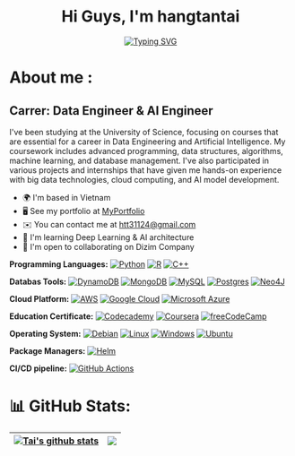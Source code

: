  <h1 align="center">  Hi Guys, I'm hangtantai</h1> 
<!--  -->

<p align="center">
  <a href="https://github.com/DenverCoder1/readme-typing-svg">
    <img src="https://readme-typing-svg.herokuapp.com?font=Time+New+Roman&color=cyan&size=25&center=true&vCenter=true&width=600&height=100&lines=Hang+Tan+Tai+...&hearts;++;Data-Engineer+AI-Engineer;University+of+Science;Mathematics+and+Computer-Science;Active+Learner/Researcher;Love+to+learn+new+stuffs..<3" alt="Typing SVG">
  </a>
</p>

# About me :
<!--**Visit my website at [My Portfolio]([https://blubinportfolio.vercel.app/](https://www.freelancer.com/u/htt31124))**-->

 Carrer: Data Engineer & AI Engineer
---------------------------

I've been studying at the University of Science, focusing on courses that are essential for a career in Data Engineering and Artificial Intelligence. My coursework includes advanced programming, data structures, algorithms, machine learning, and database management. I've also participated in various projects and internships that have given me hands-on experience with big data technologies, cloud computing, and AI model development.

* 🌍  I'm based in Vietnam
* 🖥️  See my portfolio at [MyPortfolio](http://www.freelancer.com/u/htt31124)
* ✉️  You can contact me at [htt31124@gmail.com](mailto:htt31124@gmail.com)
* 🧠  I'm learning Deep Learning & AI architecture
* 🤝  I'm open to collaborating on Dizim Company

**Programming Languages:**  [![Python](https://img.shields.io/badge/Python-3776AB?logo=python&logoColor=fff)](#)
[![R](https://img.shields.io/badge/R-%23276DC3.svg?logo=r&logoColor=white)](#)
[![C++](https://img.shields.io/badge/C++-%2300599C.svg?logo=c%2B%2B&logoColor=white)](#)

**Databas Tools:**
[![DynamoDB](https://img.shields.io/badge/DynamoDB-4053D6?logo=amazondynamodb&logoColor=fff)](#)
[![MongoDB](https://img.shields.io/badge/MongoDB-%234ea94b.svg?logo=mongodb&logoColor=white)](#)
[![MySQL](https://img.shields.io/badge/MySQL-4479A1?logo=mysql&logoColor=fff)](#)
[![Postgres](https://img.shields.io/badge/Postgres-%23316192.svg?logo=postgresql&logoColor=white)](#)
[![Neo4J](https://img.shields.io/badge/Neo4j-008CC1?logo=neo4j&logoColor=white)](#)

**Cloud Platform:**
	[![AWS](https://img.shields.io/badge/AWS-%23FF9900.svg?logo=amazon-web-services&logoColor=white)](#)
 [![Google Cloud](https://img.shields.io/badge/Google%20Cloud-%234285F4.svg?logo=google-cloud&logoColor=white)](#)
 [![Microsoft Azure](https://custom-icon-badges.demolab.com/badge/Microsoft%20Azure-0089D6?logo=msazure&logoColor=white)](#)

 **Education Certificate:**
 [![Codecademy](https://img.shields.io/badge/Codecademy-%2321759B.svg?logo=codecademy&logoColor=white)](#)
 [![Coursera](https://img.shields.io/badge/Coursera-0056D2?logo=coursera&logoColor=fff)](#)
 [![freeCodeCamp](https://img.shields.io/badge/freeCodeCamp-0A0A23?logo=freecodecamp&logoColor=fff)](#)

 **Operating System:**
 [![Debian](https://img.shields.io/badge/Debian-A81D33?logo=debian&logoColor=fff)](#)
 [![Linux](https://img.shields.io/badge/Linux-FCC624?logo=linux&logoColor=black)](#)
 [![Windows](https://custom-icon-badges.demolab.com/badge/Windows-0078D6?logo=windows11&logoColor=white)](#)
 [![Ubuntu](https://img.shields.io/badge/Ubuntu-E95420?logo=ubuntu&logoColor=white)](#)

 **Package Managers:**
 [![Helm](https://img.shields.io/badge/Helm-0F1689?logo=helm&logoColor=fff)](#)

 **CI/CD pipeline:**
 [![GitHub Actions](https://img.shields.io/badge/GitHub_Actions-2088FF?logo=github-actions&logoColor=white)](#)
 
# 📊 GitHub Stats:
| <a href="https://github.com/anuraghazra/github-readme-stats"><img align="center" src="https://github-readme-stats.vercel.app/api?username=hangtantai&show_icons=true&include_all_commits=true&theme=buefy&hide_border=true" alt="Tai's github stats" /></a> | <a href="https://github.com/anuraghazra/github-readme-stats"><img align="center" src="https://github-readme-stats.vercel.app/api/top-langs/?username=hangtantai&theme=buefy&layout=compact" /></a> |
| ------------- | ------------- |
